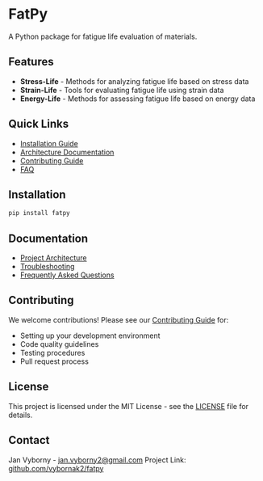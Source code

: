 # FatPy

A Python package for fatigue life evaluation of materials.

## Features

- **Stress-Life** - Methods for analyzing fatigue life based on stress data
- **Strain-Life** - Tools for evaluating fatigue life using strain data
- **Energy-Life** - Methods for assessing fatigue life based on energy data

## Quick Links

- [Installation Guide](docs/INSTALL.md)
- [Architecture Documentation](docs/ARCHITECTURE.md)
- [Contributing Guide](CONTRIBUTING.md)
- [FAQ](docs/FAQ.md)

## Installation

```bash
pip install fatpy
```


## Documentation

- [Project Architecture](docs/ARCHITECTURE.md)
- [Troubleshooting](docs/TROUBLESHOOTING.md)
- [Frequently Asked Questions](docs/FAQ.md)

## Contributing

We welcome contributions! Please see our [Contributing Guide](CONTRIBUTING.md) for:

- Setting up your development environment
- Code quality guidelines
- Testing procedures
- Pull request process

## License

This project is licensed under the MIT License - see the [LICENSE](LICENSE) file for details.

## Contact

Jan Vyborny - jan.vyborny2@gmail.com
Project Link: [github.com/vybornak2/fatpy](https://github.com/vybornak2/fatpy)
